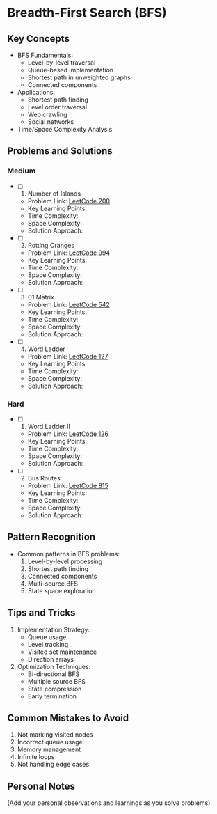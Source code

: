 # Breadth-First Search (BFS)

## Key Concepts

- BFS Fundamentals:
  - Level-by-level traversal
  - Queue-based implementation
  - Shortest path in unweighted graphs
  - Connected components
- Applications:
  - Shortest path finding
  - Level order traversal
  - Web crawling
  - Social networks
- Time/Space Complexity Analysis

## Problems and Solutions

### Medium

- [ ] 1. Number of Islands

  - Problem Link: [LeetCode 200](https://leetcode.com/problems/number-of-islands/)
  - Key Learning Points:
  - Time Complexity:
  - Space Complexity:
  - Solution Approach:

- [ ] 2. Rotting Oranges

  - Problem Link: [LeetCode 994](https://leetcode.com/problems/rotting-oranges/)
  - Key Learning Points:
  - Time Complexity:
  - Space Complexity:
  - Solution Approach:

- [ ] 3. 01 Matrix

  - Problem Link: [LeetCode 542](https://leetcode.com/problems/01-matrix/)
  - Key Learning Points:
  - Time Complexity:
  - Space Complexity:
  - Solution Approach:

- [ ] 4. Word Ladder
  - Problem Link: [LeetCode 127](https://leetcode.com/problems/word-ladder/)
  - Key Learning Points:
  - Time Complexity:
  - Space Complexity:
  - Solution Approach:

### Hard

- [ ] 1. Word Ladder II

  - Problem Link: [LeetCode 126](https://leetcode.com/problems/word-ladder-ii/)
  - Key Learning Points:
  - Time Complexity:
  - Space Complexity:
  - Solution Approach:

- [ ] 2. Bus Routes
  - Problem Link: [LeetCode 815](https://leetcode.com/problems/bus-routes/)
  - Key Learning Points:
  - Time Complexity:
  - Space Complexity:
  - Solution Approach:

## Pattern Recognition

- Common patterns in BFS problems:
  1. Level-by-level processing
  2. Shortest path finding
  3. Connected components
  4. Multi-source BFS
  5. State space exploration

## Tips and Tricks

1. Implementation Strategy:
   - Queue usage
   - Level tracking
   - Visited set maintenance
   - Direction arrays
2. Optimization Techniques:
   - Bi-directional BFS
   - Multiple source BFS
   - State compression
   - Early termination

## Common Mistakes to Avoid

1. Not marking visited nodes
2. Incorrect queue usage
3. Memory management
4. Infinite loops
5. Not handling edge cases

## Personal Notes

(Add your personal observations and learnings as you solve problems)
